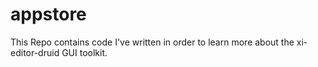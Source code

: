 # appstore

This Repo contains code I've written in order to learn more about the xi-editor-druid GUI toolkit.

